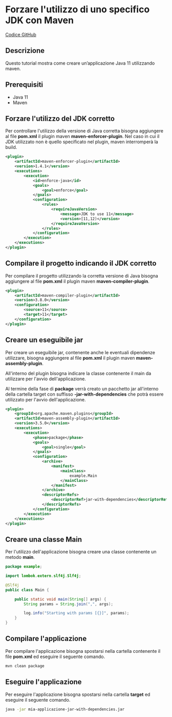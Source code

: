 # Forzare l'utilizzo di uno specifico JDK con Maven

[Codice GitHub](https://github.com/leogioia/tutorial/tree/master/java/forzare-utilizzo-di-uno-specifico-JDK-con-maven)

## Descrizione

Questo tutorial mostra come creare un’applicazione Java 11 utilizzando maven.

## Prerequisiti

- Java 11
- Maven

## Forzare l'utilizzo del JDK corretto

Per controllare l'utilizzo della versione di Java corretta bisogna aggiungere al file **pom.xml** il plugin maven **maven-enforcer-plugin**.
Nel caso in cui il JDK utilizzato non è quello specificato nel plugin, maven interromperà la build.

```xml
<plugin>
    <artifactId>maven-enforcer-plugin</artifactId>
    <version>1.4.1</version>
    <executions>
        <execution>
            <id>enforce-java</id>
            <goals>
                <goal>enforce</goal>
            </goals>
            <configuration>
                <rules>
                    <requireJavaVersion>
                        <message>JDK to use 11</message>
                        <version>[11,12)</version>
                    </requireJavaVersion>
                </rules>
            </configuration>
        </execution>
    </executions>
</plugin>
```

## Compilare il progetto indicando il JDK corretto

Per compilare il progetto utilizzando la corretta versione di Java bisogna aggiungere al file **pom.xml** il plugin maven **maven-compiler-plugin**.

```xml
<plugin>
    <artifactId>maven-compiler-plugin</artifactId>
    <version>3.8.0</version>
    <configuration>
        <source>11</source>
        <target>11</target>
    </configuration>
</plugin>
```

## Creare un eseguibile jar

Per creare un eseguibile jar, contenente anche le eventuali dipendenze utilizzare, bisogna aggiungere al file **pom.xml** il plugin maven **maven-assembly-plugin**.

All'interno del plugin bisogna indicare la classe contenente il main da utilizzare per l'avvio dell'applicazione.

Al termine della fase di **package** verrà creato un pacchetto jar all'interno della cartella target con suffisso **-jar-with-dependencies** che potrà essere utilizzato per l'avvio dell'applicazione.

```xml
<plugin>
    <groupId>org.apache.maven.plugins</groupId>
    <artifactId>maven-assembly-plugin</artifactId>
    <version>3.5.0</version>
    <executions>
        <execution>
            <phase>package</phase>
            <goals>
                <goal>single</goal>
            </goals>
            <configuration>
                <archive>
                    <manifest>
                        <mainClass>
                            example.Main
                        </mainClass>
                    </manifest>
                </archive>
                <descriptorRefs>
                    <descriptorRef>jar-with-dependencies</descriptorRef>
                </descriptorRefs>
            </configuration>
        </execution>
    </executions>
</plugin>
```

## Creare una classe Main

Per l'utilizzo dell'applicazione bisogna creare una classe contenente un metodo **main**.

```java
package example;

import lombok.extern.slf4j.Slf4j;

@Slf4j
public class Main {

    public static void main(String[] args) {
        String params = String.join(",", args);

        log.info("Starting with params [{}]", params);
    }
}
```

## Compilare l'applicazione

Per compilare l'applicazione bisogna spostarsi nella cartella contenente il file **pom.xml** ed eseguire il seguente comando.

```bash
mvn clean package
```

## Eseguire l'applicazione

Per eseguire l'applicazione bisogna spostarsi nella cartella **target** ed eseguire il seguente comando.

```bash
java -jar mia-applicazione-jar-with-dependencies.jar
```